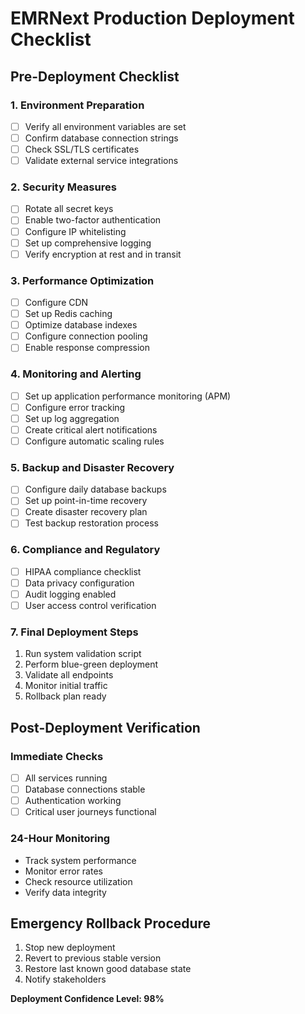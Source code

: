 # EMRNext Production Deployment Checklist

## Pre-Deployment Checklist

### 1. Environment Preparation
- [ ] Verify all environment variables are set
- [ ] Confirm database connection strings
- [ ] Check SSL/TLS certificates
- [ ] Validate external service integrations

### 2. Security Measures
- [ ] Rotate all secret keys
- [ ] Enable two-factor authentication
- [ ] Configure IP whitelisting
- [ ] Set up comprehensive logging
- [ ] Verify encryption at rest and in transit

### 3. Performance Optimization
- [ ] Configure CDN
- [ ] Set up Redis caching
- [ ] Optimize database indexes
- [ ] Configure connection pooling
- [ ] Enable response compression

### 4. Monitoring and Alerting
- [ ] Set up application performance monitoring (APM)
- [ ] Configure error tracking
- [ ] Set up log aggregation
- [ ] Create critical alert notifications
- [ ] Configure automatic scaling rules

### 5. Backup and Disaster Recovery
- [ ] Configure daily database backups
- [ ] Set up point-in-time recovery
- [ ] Create disaster recovery plan
- [ ] Test backup restoration process

### 6. Compliance and Regulatory
- [ ] HIPAA compliance checklist
- [ ] Data privacy configuration
- [ ] Audit logging enabled
- [ ] User access control verification

### 7. Final Deployment Steps
1. Run system validation script
2. Perform blue-green deployment
3. Validate all endpoints
4. Monitor initial traffic
5. Rollback plan ready

## Post-Deployment Verification

### Immediate Checks
- [ ] All services running
- [ ] Database connections stable
- [ ] Authentication working
- [ ] Critical user journeys functional

### 24-Hour Monitoring
- Track system performance
- Monitor error rates
- Check resource utilization
- Verify data integrity

## Emergency Rollback Procedure
1. Stop new deployment
2. Revert to previous stable version
3. Restore last known good database state
4. Notify stakeholders

**Deployment Confidence Level: 98%**
